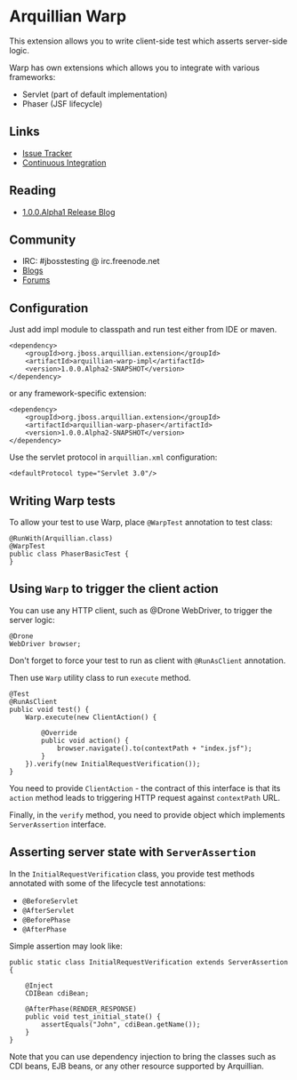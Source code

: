 Arquillian Warp
===============

This extension allows you to write client-side test which asserts server-side logic.

Warp has own extensions which allows you to integrate with various frameworks:

* Servlet (part of default implementation)
* Phaser (JSF lifecycle)


Links
-----

* [Issue Tracker](https://issues.jboss.org/browse/ARQ/component/12315782)
* [Continuous Integration](https://arquillian.ci.cloudbees.com/job/Arquillian-Extension-Warp/)

Reading
-------

* [1.0.0.Alpha1 Release Blog](http://arquillian.org/blog/2012/05/27/arquillian-extension-warp-1-0-0-Alpha1/)

Community
---------

* IRC: #jbosstesting @ irc.freenode.net
* [Blogs](http://arquillian.org/blog/tags/warp/)
* [Forums](https://community.jboss.org/en/arquillian/dev)

Configuration
-------------

Just add impl module to classpath and run test either from IDE or maven.

    <dependency>
        <groupId>org.jboss.arquillian.extension</groupId>
        <artifactId>arquillian-warp-impl</artifactId>
        <version>1.0.0.Alpha2-SNAPSHOT</version>
    </dependency>

or any framework-specific extension:

    <dependency>
        <groupId>org.jboss.arquillian.extension</groupId>
        <artifactId>arquillian-warp-phaser</artifactId>
        <version>1.0.0.Alpha2-SNAPSHOT</version>
    </dependency>

Use the servlet protocol in `arquillian.xml` configuration:

    <defaultProtocol type="Servlet 3.0"/>


Writing Warp tests
------------------

To allow your test to use Warp, place `@WarpTest` annotation to test class:

    @RunWith(Arquillian.class)
    @WarpTest
    public class PhaserBasicTest {
    }



Using `Warp` to trigger the client action
-----------------------------------------

You can use any HTTP client, such as @Drone WebDriver, to trigger the server logic:

    @Drone
    WebDriver browser;

Don't forget to force your test to run as client with `@RunAsClient` annotation.

Then use `Warp` utility class to run `execute` method.

    @Test
    @RunAsClient
    public void test() {
        Warp.execute(new ClientAction() {

            @Override
            public void action() {
                browser.navigate().to(contextPath + "index.jsf");
            }
        }).verify(new InitialRequestVerification());
    }

You need to provide `ClientAction` - the contract of this interface is that its `action` method leads to triggering HTTP request against `contextPath` URL.

Finally, in the `verify` method, you need to provide object which implements `ServerAssertion` interface.



Asserting server state with `ServerAssertion`
---------------------------------------------

In the `InitialRequestVerification` class, you provide test methods annotated with some of the lifecycle test annotations:

* `@BeforeServlet`
* `@AfterServlet`
* `@BeforePhase`
* `@AfterPhase`

Simple assertion may look like:

    public static class InitialRequestVerification extends ServerAssertion {

        @Inject
        CDIBean cdiBean;

        @AfterPhase(RENDER_RESPONSE)
        public void test_initial_state() {
            assertEquals("John", cdiBean.getName());
        }
    }

Note that you can use dependency injection to bring the classes such as CDI beans, EJB beans, or any other resource supported by Arquillian.
